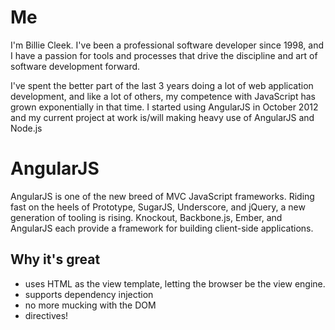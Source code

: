 Me
==
I'm Billie Cleek. I've been a professional software developer since 1998, and I have a passion for tools and processes that drive the discipline and art of software development forward.

I've spent the better part of the last 3 years doing a lot of web application development, and like a lot of others, my competence with JavaScript has grown exponentially in that time. I started using AngularJS in October 2012 and my current project at work is/will making heavy use of AngularJS and Node.js

AngularJS
=======
AngularJS is one of the new breed of MVC JavaScript frameworks. Riding fast on the heels of Prototype, SugarJS, Underscore, and jQuery, a new generation of tooling is rising. Knockout, Backbone.js, Ember, and AngularJS each provide a framework for building client-side applications.

Why it's great
----------------
* uses HTML as the view template, letting the browser be the view engine.
* supports dependency injection
* no more mucking with the DOM
* directives!